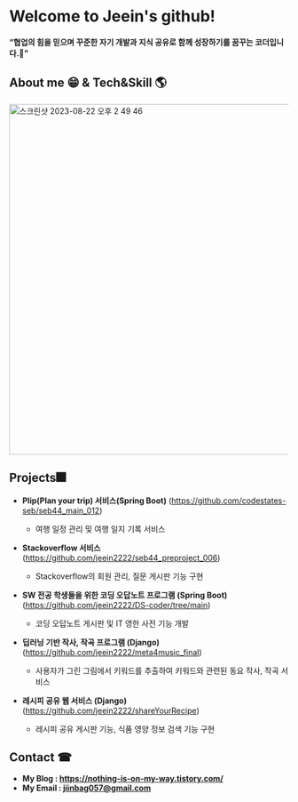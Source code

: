 # Welcome to Jeein's github!

**“협업의 힘을 믿으며 꾸준한 자기 개발과 지식 공유로 함께 성장하기를 꿈꾸는 코더입니다.🌟”** 

## About me 😁 &  Tech&Skill 🌎

<img width="631" alt="스크린샷 2023-08-22 오후 2 49 46" src="https://github.com/jeein2222/jeein2222/assets/96341808/f660ac61-a942-4778-a067-88a3cfcd01d3">


## Projects🎆 
- **Plip(Plan your trip) 서비스(Spring Boot)**
  (https://github.com/codestates-seb/seb44_main_012)
  - 여행 일정 관리 및 여행 일지 기록 서비스
    
- **Stackoverflow 서비스**
  (https://github.com/jeein2222/seb44_preproject_006)
  - Stackoverflow의 회원 관리, 질문 게시판 기능 구현
    
- **SW 전공 학생들을 위한 코딩 오답노트 프로그램 (Spring Boot)** 
  (https://github.com/jeein2222/DS-coder/tree/main)
  - 코딩 오답노트 게시판 및 IT 영한 사전 기능 개발
    
- **딥러닝 기반 작사, 작곡 프로그램 (Django)**
  (https://github.com/jeein2222/meta4music_final)
  - 사용자가 그린 그림에서 키워드를 추출하여 키워드와 관련된 동요 작사, 작곡 서비스
  
- **레시피 공유 웹 서비스 (Django)**
  (https://github.com/jeein2222/shareYourRecipe)
  - 레시피 공유 게시판 기능, 식품 영양 정보 검색 기능 구현

## Contact ☎
- **My Blog : https://nothing-is-on-my-way.tistory.com/**
- **My Email : jiinbag057@gmail.com**
